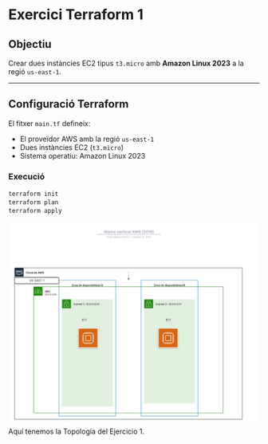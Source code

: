 # Exercici Terraform 1

## Objectiu
Crear dues instàncies EC2 tipus `t3.micro` amb **Amazon Linux 2023** a la regió `us-east-1`.

---

## Configuració Terraform
El fitxer `main.tf` defineix:
- El proveïdor AWS amb la regió `us-east-1`
- Dues instàncies EC2 (`t3.micro`)
- Sistema operatiu: Amazon Linux 2023

### Execució

```bash
terraform init
terraform plan
terraform apply
```

![Topologia Ejercicio 1](assets/Imatges/Topologia1.png)
Aquí tenemos la Topologia del Ejercicio 1.
